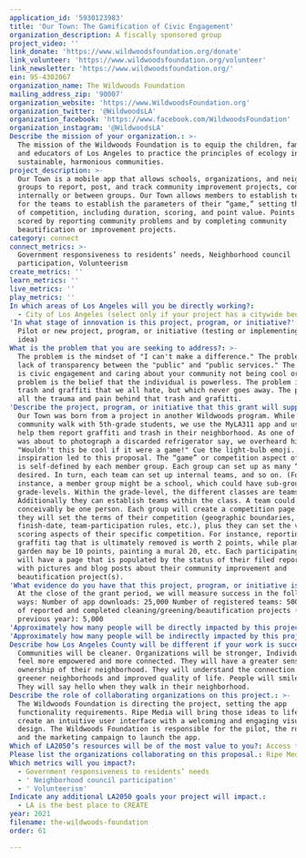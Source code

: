 ```yaml
---
application_id: '5930123983'
title: 'Our Town: The Gamification of Civic Engagement'
organization_description: A fiscally sponsored group
project_video: ''
link_donate: 'https://www.wildwoodsfoundation.org/donate'
link_volunteer: 'https://www.wildwoodsfoundation.org/volunteer'
link_newsletter: 'https://www.wildwoodsfoundation.org/'
ein: 95-4302067
organization_name: The Wildwoods Foundation
mailing_address_zip: '90007'
organization_website: 'https://www.WildwoodsFoundation.org'
organization_twitter: '@WildwoodsLA'
organization_facebook: 'https://www.facebook.com/WildwoodsFoundation'
organization_instagram: '@WildwoodsLA'
Describe the mission of your organization.: >-
  The mission of the Wildwoods Foundation is to equip the children, families,
  and educators of Los Angeles to practice the principles of ecology in creating
  sustainable, harmonious communities.
project_description: >-
  Our Town is a mobile app that allows schools, organizations, and neighborhood
  groups to report, post, and track community improvement projects, competing
  internally or between groups. Our Town allows members to establish teams and
  for the teams to establish the parameters of their “game,” setting the terms
  of competition, including duration, scoring, and point value. Points are
  scored by reporting community problems and by completing community
  beautification or improvement projects.
category: connect
connect_metrics: >-
  Government responsiveness to residents’ needs, Neighborhood council
  participation, Volunteerism
create_metrics: ''
learn_metrics: ''
live_metrics: ''
play_metrics: ''
In which areas of Los Angeles will you be directly working?:
  - City of Los Angeles (select only if your project has a citywide benefit)
'In what stage of innovation is this project, program, or initiative?': >-
  Pilot or new project, program, or initiative (testing or implementing a new
  idea)
What is the problem that you are seeking to address?: >-
  The problem is the mindset of "I can't make a difference." The problem is the
  lack of transparency between the "public" and "public services." The problem
  is civic engagement and caring about your community not being cool or fun. The
  problem is the belief that the individual is powerless. The problem is the
  trash and graffiti that we all hate, but which never goes away. The problem is
  all the trauma and pain behind that trash and grafitti.
'Describe the project, program, or initiative that this grant will support to address the problem identified.': >-
  Our Town was born from a project in another Wildwoods program. While on a
  community walk with 5th-grade students, we use the MyLA311 app and use it to
  help them report graffiti and trash in their neighborhood. As one of the kids
  was about to photograph a discarded refrigerator say, we overheard him say,
  "Wouldn't this be cool if it were a game!" Cue the light-bulb emoji. That
  inspiration led to this proposal. The “game” or competition aspect of Our Town
  is self-defined by each member group. Each group can set up as many “teams” as
  desired. In turn, each team can set up internal teams, and so on. (For
  instance, a member group might be a school, which could have sub-groups of
  grade-levels. Within the grade-level, the different classes are teams.
  Additionally they can establish teams within the class. A team could
  conceivably be one person. Each group will create a competition page where
  they will set the terms of their competition (geographic boundaries,
  finish-date, team-participation rules, etc.), plus they can set the value and
  scoring aspects of their specific competition. For instance, reporting a
  graffiti tag that is ultimately removed is worth 2 points, while planting a
  garden may be 10 points, painting a mural 20, etc. Each participating team
  will have a page that is populated by the status of their filed reports along
  with pictures and blog posts about their community improvement and
  beautification project(s).
'What evidence do you have that this project, program, or initiative is or will be successful, and how will you define and measure success?': >-
  At the close of the grant period, we will measure success in the following
  ways: Number of app downloads: 25,000 Number of registered teams: 500 Number
  of reported and completed cleaning/greening/beautification projects (over
  previous year): 5,000
'Approximately how many people will be directly impacted by this project, program, or initiative?': '5000'
'Approximately how many people will be indirectly impacted by this project, program, or initiative?': '25000'
Describe how Los Angeles County will be different if your work is successful.: >-
  Communities will be cleaner. Organizations will be stronger, Individuals will
  feel more empowered and more connected. They will have a greater sense of
  ownership of their neighborhood. They will understand the connection between
  greener neighborhoods and improved quality of life. People will smile more.
  They will say hello when they walk in their neighborhood.
Describe the role of collaborating organizations on this project.: >-
  The Wildwoods Foundation is directing the project, setting the app
  functionality requirements. Ripe Media will bring those ideas to life and
  create an intuitive user interface with a welcoming and engaging visual
  design. The Wildwoods Foundation is responsible for the pilot, the roll-out,
  and the marketing campaign to launch the app.
Which of LA2050’s resources will be of the most value to you?: Access to the LA2050 community
Please list the organizations collaborating on this proposal.: Ripe Media
Which metrics will you impact?:
  - Government responsiveness to residents’ needs
  - ' Neighborhood council participation'
  - ' Volunteerism'
Indicate any additional LA2050 goals your project will impact.:
  - LA is the best place to CREATE
year: 2021
filename: the-wildwoods-foundation
order: 61

---
```

